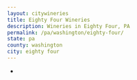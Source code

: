 ```yaml
---
layout: citywineries
title: Eighty Four Wineries
description: Wineries in Eighty Four, PA
permalink: /pa/washington/eighty-four/
state: pa
county: washington
city: eighty four
---
```

-
